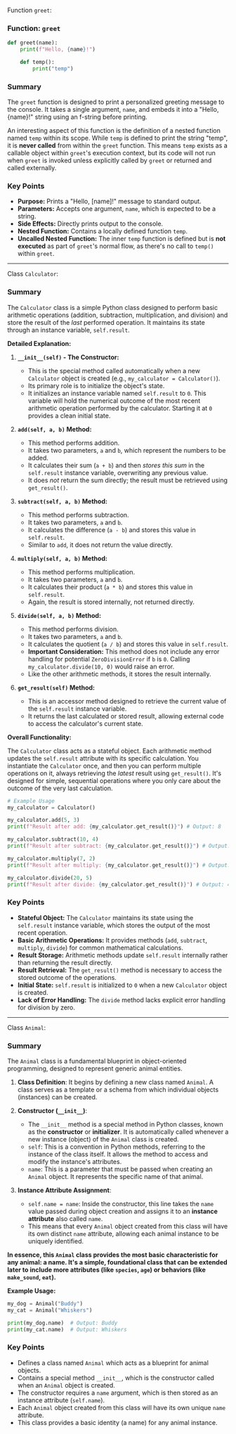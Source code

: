 Function `greet`:
### Function: `greet`

```python
def greet(name):
    print(f"Hello, {name}!")

    def temp():
        print("temp")
```

### Summary

The `greet` function is designed to print a personalized greeting message to the console. It takes a single argument, `name`, and embeds it into a "Hello, {name}!" string using an f-string before printing.

An interesting aspect of this function is the definition of a nested function named `temp` within its scope. While `temp` is defined to print the string "temp", it is **never called** from within the `greet` function. This means `temp` exists as a callable object within `greet`'s execution context, but its code will not run when `greet` is invoked unless explicitly called by `greet` or returned and called externally.

### Key Points
- **Purpose:** Prints a "Hello, [name]!" message to standard output.
- **Parameters:** Accepts one argument, `name`, which is expected to be a string.
- **Side Effects:** Directly prints output to the console.
- **Nested Function:** Contains a locally defined function `temp`.
- **Uncalled Nested Function:** The inner `temp` function is defined but is **not executed** as part of `greet`'s normal flow, as there's no call to `temp()` within `greet`.


---

Class `Calculator`:
### Summary

The `Calculator` class is a simple Python class designed to perform basic arithmetic operations (addition, subtraction, multiplication, and division) and store the result of the *last* performed operation. It maintains its state through an instance variable, `self.result`.

**Detailed Explanation:**

1.  **`__init__(self)` - The Constructor:**
    *   This is the special method called automatically when a new `Calculator` object is created (e.g., `my_calculator = Calculator()`).
    *   Its primary role is to initialize the object's state.
    *   It initializes an instance variable named `self.result` to `0`. This variable will hold the numerical outcome of the most recent arithmetic operation performed by the calculator. Starting it at `0` provides a clean initial state.

2.  **`add(self, a, b)` Method:**
    *   This method performs addition.
    *   It takes two parameters, `a` and `b`, which represent the numbers to be added.
    *   It calculates their sum (`a + b`) and then *stores this sum* in the `self.result` instance variable, overwriting any previous value.
    *   It does *not* return the sum directly; the result must be retrieved using `get_result()`.

3.  **`subtract(self, a, b)` Method:**
    *   This method performs subtraction.
    *   It takes two parameters, `a` and `b`.
    *   It calculates the difference (`a - b`) and stores this value in `self.result`.
    *   Similar to `add`, it does not return the value directly.

4.  **`multiply(self, a, b)` Method:**
    *   This method performs multiplication.
    *   It takes two parameters, `a` and `b`.
    *   It calculates their product (`a * b`) and stores this value in `self.result`.
    *   Again, the result is stored internally, not returned directly.

5.  **`divide(self, a, b)` Method:**
    *   This method performs division.
    *   It takes two parameters, `a` and `b`.
    *   It calculates the quotient (`a / b`) and stores this value in `self.result`.
    *   **Important Consideration:** This method does not include any error handling for potential `ZeroDivisionError` if `b` is `0`. Calling `my_calculator.divide(10, 0)` would raise an error.
    *   Like the other arithmetic methods, it stores the result internally.

6.  **`get_result(self)` Method:**
    *   This is an accessor method designed to retrieve the current value of the `self.result` instance variable.
    *   It returns the last calculated or stored result, allowing external code to access the calculator's current state.

**Overall Functionality:**

The `Calculator` class acts as a stateful object. Each arithmetic method updates the `self.result` attribute with its specific calculation. You instantiate the `Calculator` once, and then you can perform multiple operations on it, always retrieving the *latest* result using `get_result()`. It's designed for simple, sequential operations where you only care about the outcome of the very last calculation.

```python
# Example Usage
my_calculator = Calculator()

my_calculator.add(5, 3)
print(f"Result after add: {my_calculator.get_result()}") # Output: 8

my_calculator.subtract(10, 4)
print(f"Result after subtract: {my_calculator.get_result()}") # Output: 6

my_calculator.multiply(7, 2)
print(f"Result after multiply: {my_calculator.get_result()}") # Output: 14

my_calculator.divide(20, 5)
print(f"Result after divide: {my_calculator.get_result()}") # Output: 4.0
```

### Key Points
-   **Stateful Object:** The `Calculator` maintains its state using the `self.result` instance variable, which stores the output of the most recent operation.
-   **Basic Arithmetic Operations:** It provides methods (`add`, `subtract`, `multiply`, `divide`) for common mathematical calculations.
-   **Result Storage:** Arithmetic methods update `self.result` internally rather than returning the result directly.
-   **Result Retrieval:** The `get_result()` method is necessary to access the stored outcome of the operations.
-   **Initial State:** `self.result` is initialized to `0` when a new `Calculator` object is created.
-   **Lack of Error Handling:** The `divide` method lacks explicit error handling for division by zero.


---

Class `Animal`:
### Summary

The `Animal` class is a fundamental blueprint in object-oriented programming, designed to represent generic animal entities.

1.  **Class Definition**: It begins by defining a new class named `Animal`. A class serves as a template or a schema from which individual objects (instances) can be created.

2.  **Constructor (`__init__`)**:
    *   The `__init__` method is a special method in Python classes, known as the **constructor** or **initializer**. It is automatically called whenever a new instance (object) of the `Animal` class is created.
    *   `self`: This is a convention in Python methods, referring to the instance of the class itself. It allows the method to access and modify the instance's attributes.
    *   `name`: This is a parameter that must be passed when creating an `Animal` object. It represents the specific name of that animal.

3.  **Instance Attribute Assignment**:
    *   `self.name = name`: Inside the constructor, this line takes the `name` value passed during object creation and assigns it to an **instance attribute** also called `name`.
    *   This means that every `Animal` object created from this class will have its own distinct `name` attribute, allowing each animal instance to be uniquely identified.

**In essence, this `Animal` class provides the most basic characteristic for any animal: a name. It's a simple, foundational class that can be extended later to include more attributes (like `species`, `age`) or behaviors (like `make_sound`, `eat`).**

**Example Usage:**
```python
my_dog = Animal("Buddy")
my_cat = Animal("Whiskers")

print(my_dog.name)  # Output: Buddy
print(my_cat.name)  # Output: Whiskers
```

### Key Points
- Defines a class named `Animal` which acts as a blueprint for animal objects.
- Contains a special method `__init__`, which is the constructor called when an `Animal` object is created.
- The constructor requires a `name` argument, which is then stored as an instance attribute (`self.name`).
- Each `Animal` object created from this class will have its own unique `name` attribute.
- This class provides a basic identity (a name) for any animal instance.
